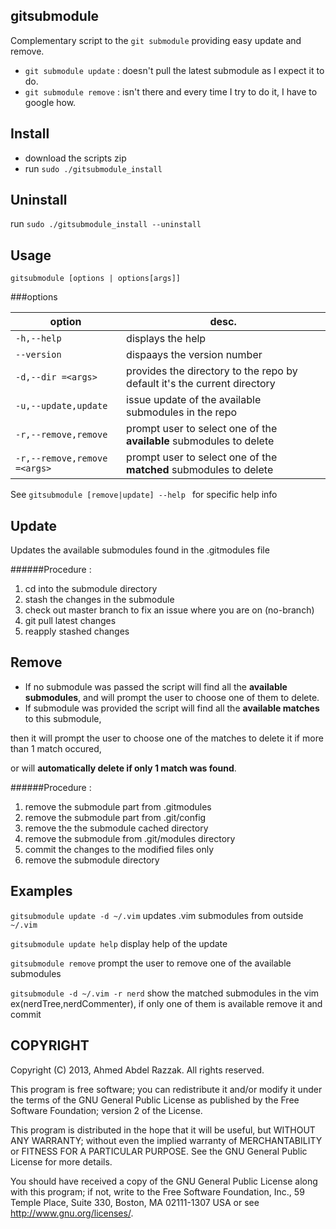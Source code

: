gitsubmodule
------------
Complementary script to the `git submodule` providing easy update and remove.
* `git submodule update` : doesn't pull the latest submodule as I expect it to do.
* `git submodule remove` : isn't there and every time I try to do it, I have to google how.
 
Install
-
* download the scripts zip
* run `sudo ./gitsubmodule_install`

Uninstall
-
run `sudo ./gitsubmodule_install --uninstall`

Usage
-
`gitsubmodule [options | options[args]]`

###options

| option      |  desc. |
|-------------|--------|
| `-h,--help` |  displays the help|
| `--version` |  dispaays the version number|
| `-d,--dir =<args>`  |  provides the directory to the repo by default it's the current directory |
| `-u,--update,update` | issue update of the available submodules in the repo |
| `-r,--remove,remove` | prompt user to select one of the __available__ submodules to delete |
| `-r,--remove,remove =<args>`| prompt user to select one of the __matched__ submodules to delete |

See `gitsubmodule [remove|update] --help ` for specific help info

Update
-
Updates the available submodules found in the .gitmodules file

######Procedure :
1. cd into the submodule directory
2. stash the changes in the submodule
3. check out master branch to fix an issue where you are on (no-branch)
4. git pull latest changes
5. reapply stashed changes

Remove
-
* If no submodule was passed the script will find all the __available submodules__, and will prompt the user to choose one of them to delete.
* If submodule was provided the script will find all the __available matches__ to this submodule,

then it will prompt the user to choose one of the matches to delete it if more than 1 match occured, 

or will __automatically delete if only 1 match was found__.

######Procedure :
1. remove the submodule part from .gitmodules
2. remove the submodule part from .git/config
3. remove the the submodule cached directory
4. remove the submodule from .git/modules directory
5. commit the changes to the modified files only
6. remove the submodule directory

Examples
-
`gitsubmodule update -d ~/.vim` updates .vim submodules from outside `~/.vim`

`gitsubmodule update help` display help of the update

`gitsubmodule remove` prompt the user to remove one of the available submodules

`gitsubmodule -d ~/.vim -r nerd` show the matched submodules in the vim ex(nerdTree,nerdCommenter), if only one of them is available remove it and commit

COPYRIGHT
---------
Copyright (C) 2013, Ahmed Abdel Razzak. All rights reserved.

This program is free software; you can redistribute it and/or modify it under the terms of the GNU General Public License as published by the
Free Software Foundation; version 2 of the License.

This program is distributed in the hope that it will be useful, but WITHOUT ANY WARRANTY; without even the implied warranty of MERCHANTABILITY or
FITNESS FOR A PARTICULAR PURPOSE. See the GNU General Public License for more details.

You should have received a copy of the GNU General Public License along with this program; if not, write to the Free Software Foundation, Inc., 59
Temple Place, Suite 330, Boston, MA 02111-1307 USA or see http://www.gnu.org/licenses/.
